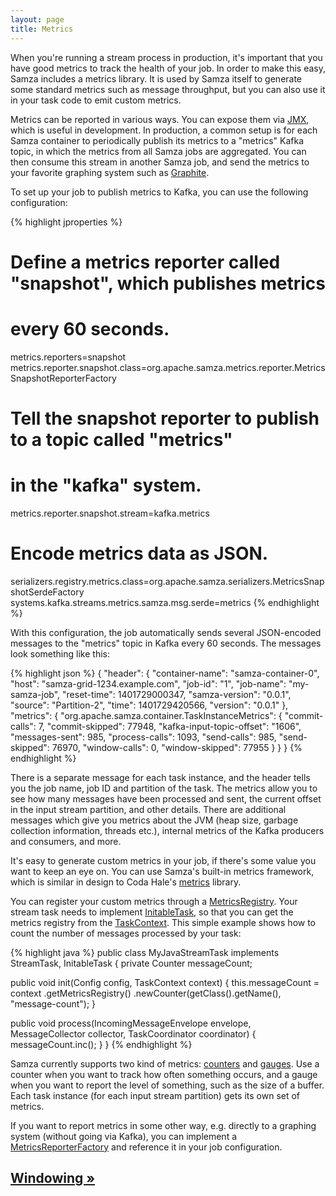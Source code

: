 ```yaml
---
layout: page
title: Metrics
---
```

<!--
   Licensed to the Apache Software Foundation (ASF) under one or more
   contributor license agreements.  See the NOTICE file distributed with
   this work for additional information regarding copyright ownership.
   The ASF licenses this file to You under the Apache License, Version 2.0
   (the "License"); you may not use this file except in compliance with
   the License.  You may obtain a copy of the License at

       http://www.apache.org/licenses/LICENSE-2.0

   Unless required by applicable law or agreed to in writing, software
   distributed under the License is distributed on an "AS IS" BASIS,
   WITHOUT WARRANTIES OR CONDITIONS OF ANY KIND, either express or implied.
   See the License for the specific language governing permissions and
   limitations under the License.
-->

When you're running a stream process in production, it's important that you have good metrics to track the health of your job. In order to make this easy, Samza includes a metrics library. It is used by Samza itself to generate some standard metrics such as message throughput, but you can also use it in your task code to emit custom metrics.

Metrics can be reported in various ways. You can expose them via [JMX](jmx.html), which is useful in development. In production, a common setup is for each Samza container to periodically publish its metrics to a "metrics" Kafka topic, in which the metrics from all Samza jobs are aggregated. You can then consume this stream in another Samza job, and send the metrics to your favorite graphing system such as [Graphite](http://graphite.wikidot.com/).

To set up your job to publish metrics to Kafka, you can use the following configuration:

{% highlight jproperties %}
# Define a metrics reporter called "snapshot", which publishes metrics
# every 60 seconds.
metrics.reporters=snapshot
metrics.reporter.snapshot.class=org.apache.samza.metrics.reporter.MetricsSnapshotReporterFactory

# Tell the snapshot reporter to publish to a topic called "metrics"
# in the "kafka" system.
metrics.reporter.snapshot.stream=kafka.metrics

# Encode metrics data as JSON.
serializers.registry.metrics.class=org.apache.samza.serializers.MetricsSnapshotSerdeFactory
systems.kafka.streams.metrics.samza.msg.serde=metrics
{% endhighlight %}

With this configuration, the job automatically sends several JSON-encoded messages to the "metrics" topic in Kafka every 60 seconds. The messages look something like this:

{% highlight json %}
{
  "header": {
    "container-name": "samza-container-0",
    "host": "samza-grid-1234.example.com",
    "job-id": "1",
    "job-name": "my-samza-job",
    "reset-time": 1401729000347,
    "samza-version": "0.0.1",
    "source": "Partition-2",
    "time": 1401729420566,
    "version": "0.0.1"
  },
  "metrics": {
    "org.apache.samza.container.TaskInstanceMetrics": {
      "commit-calls": 7,
      "commit-skipped": 77948,
      "kafka-input-topic-offset": "1606",
      "messages-sent": 985,
      "process-calls": 1093,
      "send-calls": 985,
      "send-skipped": 76970,
      "window-calls": 0,
      "window-skipped": 77955
    }
  }
}
{% endhighlight %}

There is a separate message for each task instance, and the header tells you the job name, job ID and partition of the task. The metrics allow you to see how many messages have been processed and sent, the current offset in the input stream partition, and other details. There are additional messages which give you metrics about the JVM (heap size, garbage collection information, threads etc.), internal metrics of the Kafka producers and consumers, and more.

It's easy to generate custom metrics in your job, if there's some value you want to keep an eye on. You can use Samza's built-in metrics framework, which is similar in design to Coda Hale's [metrics](http://metrics.codahale.com/) library. 

You can register your custom metrics through a [MetricsRegistry](../api/javadocs/org/apache/samza/metrics/MetricsRegistry.html). Your stream task needs to implement [InitableTask](../api/javadocs/org/apache/samza/task/InitableTask.html), so that you can get the metrics registry from the [TaskContext](../api/javadocs/org/apache/samza/task/TaskContext.html). This simple example shows how to count the number of messages processed by your task:

{% highlight java %}
public class MyJavaStreamTask implements StreamTask, InitableTask {
  private Counter messageCount;

  public void init(Config config, TaskContext context) {
    this.messageCount = context
      .getMetricsRegistry()
      .newCounter(getClass().getName(), "message-count");
  }

  public void process(IncomingMessageEnvelope envelope,
                      MessageCollector collector,
                      TaskCoordinator coordinator) {
    messageCount.inc();
  }
}
{% endhighlight %}

Samza currently supports two kind of metrics: [counters](../api/javadocs/org/apache/samza/metrics/Counter.html) and [gauges](../api/javadocs/org/apache/samza/metrics/Gauge.html). Use a counter when you want to track how often something occurs, and a gauge when you want to report the level of something, such as the size of a buffer. Each task instance (for each input stream partition) gets its own set of metrics.

If you want to report metrics in some other way, e.g. directly to a graphing system (without going via Kafka), you can implement a [MetricsReporterFactory](../api/javadocs/org/apache/samza/metrics/MetricsReporterFactory.html) and reference it in your job configuration.

## [Windowing &raquo;](windowing.html)
